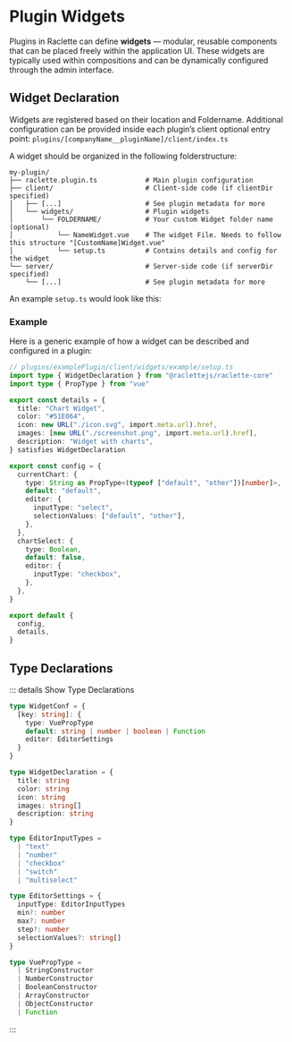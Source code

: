 # Plugin Widgets

Plugins in Raclette can define **widgets** — modular, reusable components that can be placed freely within the application UI. These widgets are typically used within compositions and can be dynamically configured through the admin interface.

## Widget Declaration

Widgets are registered based on their location and Foldername. Additional configuration can be provided inside each plugin’s client optional entry point: `plugins/[companyName__pluginName]/client/index.ts`

A widget should be organized in the following folderstructure:

```
my-plugin/
├── raclette.plugin.ts            # Main plugin configuration
├── client/                       # Client-side code (if clientDir specified)
│   ├── [...]                     # See plugin metadata for more
│   └── widgets/                  # Plugin widgets
│       └── FOLDERNAME/           # Your custom Widget folder name (optional)
│           └── NameWidget.vue    # The widget File. Needs to follow this structure "[CustomName]Widget.vue"
│           └── setup.ts          # Contains details and config for the widget
└── server/                       # Server-side code (if serverDir specified)
    └── [...]                     # See plugin metadata for more

```

An example `setup.ts` would look like this:

### Example

Here is a generic example of how a widget can be described and configured in a plugin:

```TypeScript
// plugins/examplePlugin/client/widgets/example/setup.ts
import type { WidgetDeclaration } from "@raclettejs/raclette-core"
import type { PropType } from "vue"

export const details = {
  title: "Chart Widget",
  color: "#51E064",
  icon: new URL("./icon.svg", import.meta.url).href,
  images: [new URL("./screenshot.png", import.meta.url).href],
  description: "Widget with charts",
} satisfies WidgetDeclaration

export const config = {
  currentChart: {
    type: String as PropType<(typeof ["default", "other"])[number]>,
    default: "default",
    editor: {
      inputType: "select",
      selectionValues: ["default", "other"],
    },
  },
  chartSelect: {
    type: Boolean,
    default: false,
    editor: {
      inputType: "checkbox",
    },
  },
}

export default {
  config,
  details,
}

```

## Type Declarations

::: details Show Type Declarations

```TypeScript
type WidgetConf = {
  [key: string]: {
    type: VuePropType
    default: string | number | boolean | Function
    editor: EditorSettings
  }
}

type WidgetDeclaration = {
  title: string
  color: string
  icon: string
  images: string[]
  description: string
}

type EditorInputTypes =
  | "text"
  | "number"
  | "checkbox"
  | "switch"
  | "multiselect"

type EditorSettings = {
  inputType: EditorInputTypes
  min?: number
  max?: number
  step?: number
  selectionValues?: string[]
}

type VuePropType =
  | StringConstructor
  | NumberConstructor
  | BooleanConstructor
  | ArrayConstructor
  | ObjectConstructor
  | Function
```

:::
